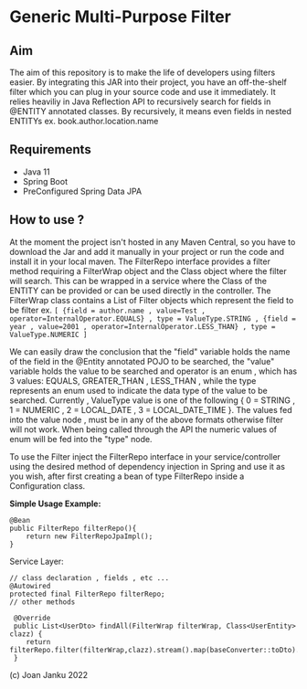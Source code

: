 # Generic Multi-Purpose Filter

## Aim
The aim of this repository is to make the life of developers using filters easier.
By integrating this JAR into their project, you have an off-the-shelf filter
which you can plug in your source code and use it immediately.
It relies heaviliy in Java Reflection API to recursively search for
fields in @ENTITY annotated classes. By recursively, it means even fields
in nested ENTITYs ex. book.author.location.name

## Requirements
- Java 11
- Spring Boot 
- PreConfigured Spring Data JPA

## How to use ?

At the moment the project isn't hosted in any Maven Central,
so you have to download
the Jar and add it manually in your project or run the code and install it 
in your local maven.
The FilterRepo interface provides a filter method requiring a 
FilterWrap object and the Class object where the filter will search.
This can be wrapped in a service where the Class of the ENTITY can be provided or can be 
used directly in the controller.
The FilterWrap class contains a List of Filter objects which represent
the field to be filter 
ex. `[ {field = author.name , value=Test , operator=InternalOperator.EQUALS} , type = ValueType.STRING , {field = year , value=2001 , operator=InternalOperator.LESS_THAN} , type = ValueType.NUMERIC ]`

We can easily draw the conclusion that the "field" variable holds the name of the field 
in the @Entity annotated POJO to be searched, the "value" variable holds the value to be searched and operator
is an enum , which has 3 values: EQUALS, GREATER_THAN , LESS_THAN , while the type represents an enum used to
indicate the data type of the value to be searched. Currently , ValueType value is one of the following 
{ 0 = STRING , 1 = NUMERIC , 2 = LOCAL_DATE , 3 = LOCAL_DATE_TIME }. The values fed into the value node , must be
in any of the above formats otherwise filter will not work. When being called through the API the numeric values
of enum will be fed into the "type" node.

To use the Filter inject the FilterRepo interface in your service/controller using the desired method of dependency injection
in Spring and use it as you wish, after first creating a bean of type FilterRepo inside a Configuration class.

**Simple Usage Example:**
```
@Bean
public FilterRepo filterRepo(){
    return new FilterRepoJpaImpl();
}
```
Service Layer:

```
// class declaration , fields , etc ...
@Autowired
protected final FilterRepo filterRepo;
// other methods

 @Override
 public List<UserDto> findAll(FilterWrap filterWrap, Class<UserEntity> clazz) {
    return filterRepo.filter(filterWrap,clazz).stream().map(baseConverter::toDto).collect(Collectors.toList());
 }

```
(c) Joan Janku 2022




